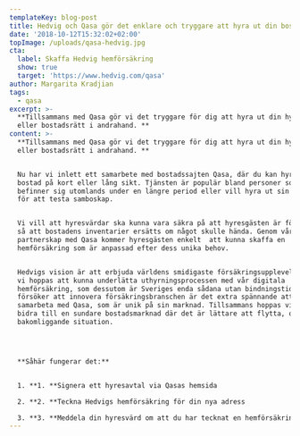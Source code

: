 ```yaml
---
templateKey: blog-post
title: Hedvig och Qasa gör det enklare och tryggare att hyra ut din bostad
date: '2018-10-12T15:32:02+02:00'
topImage: /uploads/qasa-hedvig.jpg
cta:
  label: Skaffa Hedvig hemförsäkring
  show: true
  target: 'https://www.hedvig.com/qasa'
author: Margarita Kradjian
tags:
  - qasa
excerpt: >-
  **Tillsammans med Qasa gör vi det tryggare för dig att hyra ut din hyres-
  eller bostadsrätt i andrahand. **
content: >-
  **Tillsammans med Qasa gör vi det tryggare för dig att hyra ut din hyres-
  eller bostadsrätt i andrahand. **


  Nu har vi inlett ett samarbete med bostadssajten Qasa, där du kan hyra ut din
  bostad på kort eller lång sikt. Tjänsten är populär bland personer som
  befinner sig utomlands under en längre period eller vill hyra ut sin bostad
  för att testa samboskap. 


  Vi vill att hyresvärdar ska kunna vara säkra på att hyresgästen är försäkrad,
  så att bostadens inventarier ersätts om något skulle hända. Genom vårt
  partnerskap med Qasa kommer hyresgästen enkelt  att kunna skaffa en
  hemförsäkring som är anpassad efter dess unika behov. 


  Hedvigs vision är att erbjuda världens smidigaste försäkringsupplevelse, och
  vi hoppas att kunna underlätta uthyrningsprocessen med vår digitala
  hemförsäkring, som dessutom är Sveriges enda sådana utan bindningstid. Då vi
  försöker att innovera försäkringsbranschen är det extra spännande att
  samarbeta med Qasa, som är unik på sin marknad. Tillsammans hoppas vi kunna
  bidra till en sundare bostadsmarknad där det är lättare att flytta, oavsett
  bakomliggande situation.




  **Såhär fungerar det:**


  1. **1. **Signera ett hyresavtal via Qasas hemsida

  2. **2. **Teckna Hedvigs hemförsäkring för din nya adress 

  3. **3. **Meddela din hyresvärd om att du har tecknat en hemförsäkring
---
```


